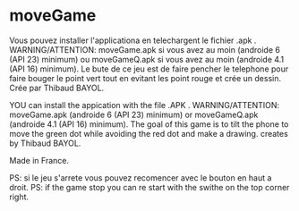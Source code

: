 # moveGame

Vous pouvez installer l'applicationa en telechargent le fichier .apk .
WARNING/ATTENTION:  moveGame.apk si vous avez au moin (androide 6 (API 23) minimum) ou moveGameQ.apk si vous avez au moin (androide 4.1 (API 16) minimum).
Le bute de ce jeu est de faire pencher le telephone pour faire bouger le point vert tout en evitant les point rouge et crée un dessin.
Crée par Thibaud BAYOL.

YOU can install the appication with the file .APK .
WARNING/ATTENTION:  moveGame.apk (androide 6 (API 23) minimum) or moveGameQ.apk (androide 4.1 (API 16) minimum).
The goal of this game is to tilt the phone to move the green dot while avoiding the red dot and make a drawing.
creates by Thibaud BAYOL.

Made in France.

PS: si le jeu s'arrete vous pouvez recomencer avec le bouton en haut a droit.
PS: if the game stop you can re start with the swithe on the top corner right.
